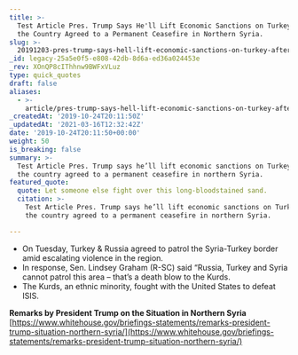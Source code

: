 ```yaml
---
title: >-
  Test Article Pres. Trump Says He'll Lift Economic Sanctions on Turkey After
  the Country Agreed to a Permanent Ceasefire in Northern Syria.
slug: >-
  20191203-pres-trump-says-hell-lift-economic-sanctions-on-turkey-after-the-country-agreed-to-a-permanent-ceasefire-in-northern-syria
_id: legacy-25a5e0f5-e808-42db-8d6a-ed36a024453e
_rev: XOnQP8cIThhnw9BWFxVLuz
type: quick_quotes
draft: false
aliases:
  - >-
    article/pres-trump-says-hell-lift-economic-sanctions-on-turkey-after-the-country-agreed-to-a-permanent-ceasefire-in-northern-syria/
_createdAt: '2019-10-24T20:11:50Z'
_updatedAt: '2021-03-16T12:32:42Z'
date: '2019-10-24T20:11:50+00:00'
weight: 50
is_breaking: false
summary: >-
  Test Article Pres. Trump says he’ll lift economic sanctions on Turkey after
  the country agreed to a permanent ceasefire in northern Syria.
featured_quote:
  quote: Let someone else fight over this long-bloodstained sand.
  citation: >-
    Test Article Pres. Trump says he’ll lift economic sanctions on Turkey after
    the country agreed to a permanent ceasefire in northern Syria.

---
```

* On Tuesday, Turkey & Russia agreed to patrol the Syria-Turkey border amid escalating violence in the region.
* In response, Sen. Lindsey Graham (R-SC) said “Russia, Turkey and Syria cannot patrol this area – that’s a death blow to the Kurds.
* The Kurds, an ethnic minority, fought with the United States to defeat ISIS.

**Remarks by President Trump on the Situation in Northern Syria**  
[https://www.whitehouse.gov/briefings-statements/remarks-president-trump-situation-northern-syria/](https://www.whitehouse.gov/briefings-statements/remarks-president-trump-situation-northern-syria/)